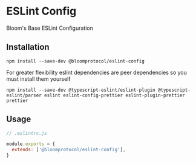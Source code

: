 # ESLint Config

Bloom's Base ESLint Configuration

## Installation

```
npm install --save-dev @bloomprotocol/eslint-config
```

For greater flexibility eslint dependencies are peer dependencies so you must install them yourself

```
npm install --save-dev @typescript-eslint/eslint-plugin @typescript-eslint/parser eslint eslint-config-prettier eslint-plugin-prettier prettier
```

## Usage

```js
// .eslintrc.js

module.exports = {
  extends: ['@bloomprotocol/eslint-config'],
}
```
